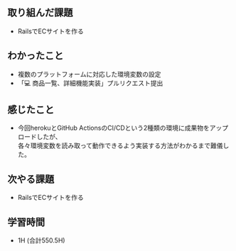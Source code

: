 ## 取り組んだ課題
- RailsでECサイトを作る
  
## わかったこと 
- 複数のプラットフォームに対応した環境変数の設定
- 「💻 商品一覧、詳細機能実装」プルリクエスト提出
  
## 感じたこと
- 今回herokuとGitHub ActionsのCI/CDという2種類の環境に成果物をアップロードしたが、  
各々環境変数を読み取って動作できるよう実装する方法がわかるまで難儀した。  

## 次やる課題  
- RailsでECサイトを作る
  
## 学習時間  
- 1H (合計550.5H)
